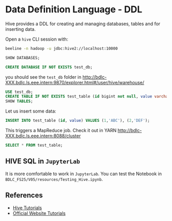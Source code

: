 # Data Definition Language - DDL

Hive provides a DDL for creating and managing databases, tables and for inserting data.

Open a `hive` CLI session with:

```bash
beeline -n hadoop -u jdbc:hive2://localhost:10000
```

```sql
SHOW DATABASES;
```

```sql
CREATE DATABASE IF NOT EXISTS test_db;
```

you should see the `test_db` folder in http://bdlc-XXX.bdlc.ls.eee.intern:9870/explorer.html#/user/hive/warehouse/

```sql
USE test_db;
CREATE TABLE IF NOT EXISTS test_table (id bigint not null, value varchar(100));
SHOW TABLES;
```

Let us insert some data:

```sql
INSERT INTO test_table (id, value) VALUES (1,'ABC'), (2,'DEF');
```

This triggers a MapReduce job. Check it out in YARN http://bdlc-XXX.bdlc.ls.eee.intern:8088/cluster

```sql
SELECT * FROM test_table;
```

## HIVE SQL in `JupyterLab`

It is more comfortable to work in `JupyterLab`. You can test the Notebook in `BDLC_FS25/V05/resources/Testing_Hive.ipynb`.

## References

- [Hive Tutorials](https://data-flair.training/blogs/apache-hive-tutorial/)
- [Official Website Tutorials](https://cwiki.apache.org/confluence/display/Hive/GettingStarted#GettingStarted-MovieLensUserRatings)
